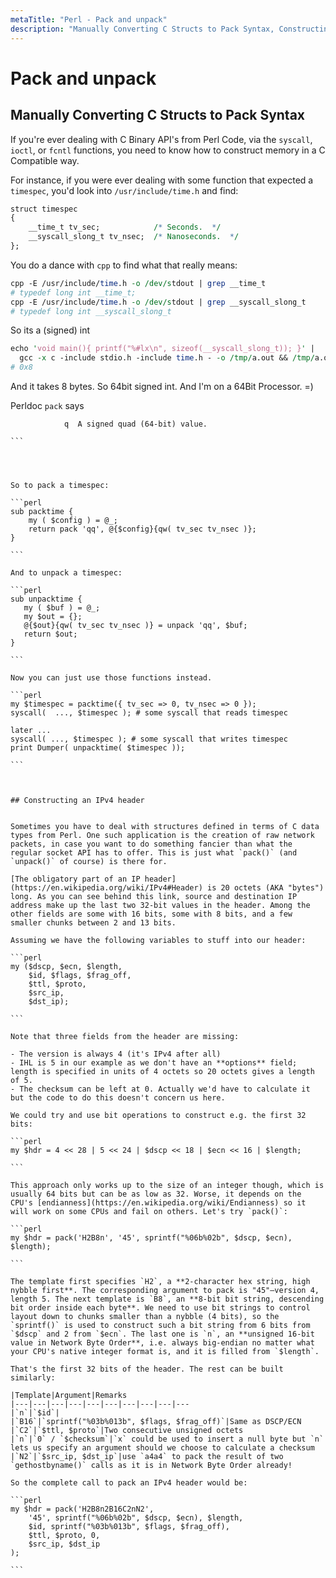 ```yaml
---
metaTitle: "Perl - Pack and unpack"
description: "Manually Converting C Structs to Pack Syntax, Constructing an IPv4 header"
---
```


# Pack and unpack



## Manually Converting C Structs to Pack Syntax


If you're ever dealing with C Binary API's from Perl Code, via the `syscall`, `ioctl`, or `fcntl` functions, you need to know how to construct memory in a C Compatible way.

For instance, if you were ever dealing with some function that expected a `timespec`, you'd look into `/usr/include/time.h` and find:

```perl
struct timespec
{
    __time_t tv_sec;            /* Seconds.  */
    __syscall_slong_t tv_nsec;  /* Nanoseconds.  */
};

```

You do a dance with `cpp` to find what that really means:

```perl
cpp -E /usr/include/time.h -o /dev/stdout | grep __time_t
# typedef long int __time_t;
cpp -E /usr/include/time.h -o /dev/stdout | grep __syscall_slong_t
# typedef long int __syscall_slong_t

```

So its a (signed) int

```perl
echo 'void main(){ printf("%#lx\n", sizeof(__syscall_slong_t)); }' | 
  gcc -x c -include stdio.h -include time.h - -o /tmp/a.out && /tmp/a.out
# 0x8

```

And it takes 8 bytes. So 64bit signed int. And I'm on a 64Bit Processor. =)

Perldoc `pack` says

> 
<pre class="lang-none prettyprint-override"><code>            q  A signed quad (64-bit) value.

```




So to pack a timespec:

```perl
sub packtime {
    my ( $config ) = @_; 
    return pack 'qq', @{$config}{qw( tv_sec tv_nsec )};
}

```

And to unpack a timespec:

```perl
sub unpacktime {
   my ( $buf ) = @_;
   my $out = {};
   @{$out}{qw( tv_sec tv_nsec )} = unpack 'qq', $buf;
   return $out;
}

```

Now you can just use those functions instead.

```perl
my $timespec = packtime({ tv_sec => 0, tv_nsec => 0 });
syscall(  ..., $timespec ); # some syscall that reads timespec

later ...
syscall( ..., $timespec ); # some syscall that writes timespec
print Dumper( unpacktime( $timespec ));

```



## Constructing an IPv4 header


Sometimes you have to deal with structures defined in terms of C data types from Perl. One such application is the creation of raw network packets, in case you want to do something fancier than what the regular socket API has to offer. This is just what `pack()` (and `unpack()` of course) is there for.

[The obligatory part of an IP header](https://en.wikipedia.org/wiki/IPv4#Header) is 20 octets (AKA "bytes") long. As you can see behind this link, source and destination IP address make up the last two 32-bit values in the header. Among the other fields are some with 16 bits, some with 8 bits, and a few smaller chunks between 2 and 13 bits.

Assuming we have the following variables to stuff into our header:

```perl
my ($dscp, $ecn, $length,
    $id, $flags, $frag_off,
    $ttl, $proto,
    $src_ip,
    $dst_ip);

```

Note that three fields from the header are missing:

- The version is always 4 (it's IPv4 after all)
- IHL is 5 in our example as we don't have an **options** field; length is specified in units of 4 octets so 20 octets gives a length of 5.
- The checksum can be left at 0. Actually we'd have to calculate it but the code to do this doesn't concern us here.

We could try and use bit operations to construct e.g. the first 32 bits:

```perl
my $hdr = 4 << 28 | 5 << 24 | $dscp << 18 | $ecn << 16 | $length;

```

This approach only works up to the size of an integer though, which is usually 64 bits but can be as low as 32. Worse, it depends on the CPU's [endianness](https://en.wikipedia.org/wiki/Endianness) so it will work on some CPUs and fail on others. Let's try `pack()`:

```perl
my $hdr = pack('H2B8n', '45', sprintf("%06b%02b", $dscp, $ecn), $length);

```

The template first specifies `H2`, a **2-character hex string, high nybble first**. The corresponding argument to pack is "45"—version 4, length 5. The next template is `B8`, an **8-bit bit string, descending bit order inside each byte**. We need to use bit strings to control layout down to chunks smaller than a nybble (4 bits), so the `sprintf()` is used to construct such a bit string from 6 bits from `$dscp` and 2 from `$ecn`. The last one is `n`, an **unsigned 16-bit value in Network Byte Order**, i.e. always big-endian no matter what your CPU's native integer format is, and it is filled from `$length`.

That's the first 32 bits of the header. The rest can be built similarly:

|Template|Argument|Remarks
|---|---|---|---|---|---|---|---|---|---
|`n`|`$id`|
|`B16`|`sprintf("%03b%013b", $flags, $frag_off)`|Same as DSCP/ECN
|`C2`|`$ttl, $proto`|Two consecutive unsigned octets
|`n`|`0` / `$checksum`|`x` could be used to insert a null byte but `n` lets us specify an argument should we choose to calculate a checksum
|`N2`|`$src_ip, $dst_ip`|use `a4a4` to pack the result of two `gethostbyname()` calls as it is in Network Byte Order already!

So the complete call to pack an IPv4 header would be:

```perl
my $hdr = pack('H2B8n2B16C2nN2',
    '45', sprintf("%06b%02b", $dscp, $ecn), $length,
    $id, sprintf("%03b%013b", $flags, $frag_off),
    $ttl, $proto, 0,
    $src_ip, $dst_ip
);

```

